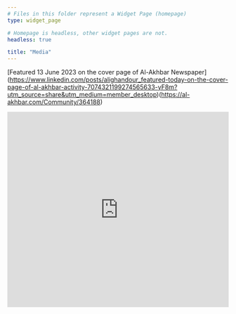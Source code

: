 ```yaml
---
# Files in this folder represent a Widget Page (homepage)
type: widget_page

# Homepage is headless, other widget pages are not.
headless: true

title: "Media"
---
```


[Featured 13 June 2023 on the cover page of Al-Akhbar Newspaper] (https://www.linkedin.com/posts/alighandour_featured-today-on-the-cover-page-of-al-akhbar-activity-7074321199274565633-yF8m?utm_source=share&utm_medium=member_desktop)(https://al-akhbar.com/Community/364188)

<iframe width="540" height="445" src="https://14acb9c5.sibforms.com/serve/MUIEALoff1NExbNNjw4-Lws6ZOkfSZyoJ6cvK1T39srRGG7q6wzGvB27k6QdmxrqdkSLG0SzRwSPm4VrF32toJRwk0Js9nrFzrInnIkmodnXp8QJNGSYDHUKzmK8g0exqYu9pee6DwOkxE-uUlBKCU5vN6Vu_OWpF5bQCJz0rFz8o_mddTbLdarer8660ZWZyAIzol1qtnKNl5by"" frameborder="0" scrolling="auto" allowfullscreen style="display: block;margin-left: auto;margin-right: auto;max-width: 100%;"></iframe>